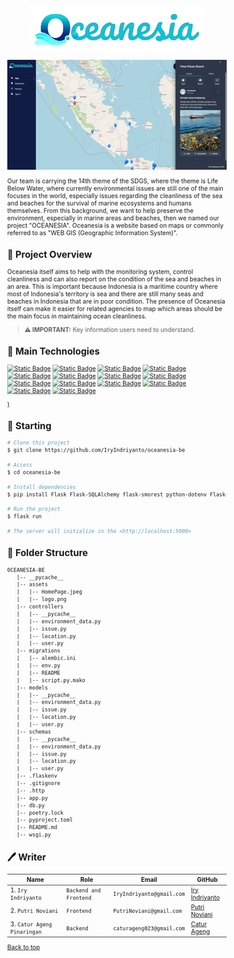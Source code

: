 <div align="center" id="top">
    <img src="assets/logo.png"/>
</div>

![home-image](assets/HomePage.jpeg)

Our team is carrying the 14th theme of the SDGS, where the theme is Life Below Water, where currently environmental issues are still one of the main focuses in the world, especially issues regarding the cleanliness of the sea and beaches for the survival of marine ecosystems and humans themselves. From this background, we want to help preserve the environment, especially in marine areas and beaches, then we named our project "OCEANESIA".
Oceanesia is a website based on maps or commonly referred to as "WEB GIS (Geographic Information System)".

## :dart: Project Overview

Oceanesia itself aims to help with the monitoring system, control cleanliness and can also report on the condition of the sea and beaches in an area. This is important because Indonesia is a maritime country where most of Indonesia's territory is sea and there are still many seas and beaches in Indonesia that are in poor condition. The presence of Oceanesia itself can make it easier for related agencies to map which areas should be the main focus in maintaining ocean cleanliness.

> **⚠️ IMPORTANT:**
> Key information users need to understand.

## :rocket: Main Technologies

<a href="https://react.dev/"> ![Static Badge](https://img.shields.io/badge/React-61DBFB?style=flat&logo=react&labelColor=black)</a> <a href="https://www.python.org/"> ![Static Badge](https://img.shields.io/badge/Python-ffde57?style=flat&logo=python&logoColor=4584b6&labelColor=black)</a> <a href="https://www.typescriptlang.org/">![Static Badge](https://img.shields.io/badge/TypeScript-%233178c6?style=flat&logo=typescript&logoColor=%233178c6&labelColor=black)</a> <a href="https://nextjs.org"> ![Static Badge](https://img.shields.io/badge/Nextjs-black?style=flat&logo=Next.js&logoColor=black&labelColor=white)</a> <a href="https://leafletjs.com/"> ![Static Badge](https://img.shields.io/badge/Leaflet-green?style=flat&logo=Leaflet&labelColor=black)</a> <a href="https://v2.chakra-ui.com/"> ![Static Badge](https://img.shields.io/badge/Chakraui-%2312d4af?style=flat&logo=Chakraui&logoColor=%2312d4af&labelColor=black)</a> <a href="https://code.visualstudio.com/"> ![Static Badge](https://img.shields.io/badge/VSCode-blue?style=flat&logo=Visual%20Studio%20Code&logoColor=blue&labelColor=black)</a> <a href="https://flask.palletsprojects.com/"> ![Static Badge](https://img.shields.io/badge/Flask-white?style=flat&logo=Flask&labelColor=black)</a> <a href="https://github.com/"> ![Static Badge](https://img.shields.io/badge/GitHub-white?style=flat&logo=GitHub&labelColor=black)</a> <a href="https://swr.vercel.app/"> ![Static Badge](https://img.shields.io/badge/SWR-white?style=flat&logo=SWR&labelColor=black)</a> <a href="https://shields.io/"> ![Static Badge](https://img.shields.io/badge/Shields.io-green?style=flat&logo=Shields.io&labelColor=black)</a> <a href=""> ![Static Badge](https://img.shields.io/badge/JavaScript-%23f0db4f?style=flat&logo=JavaScript&labelColor=black)</a> <a href="https://python-poetry.org/"> ![Static Badge](https://img.shields.io/badge/Poetry-blue?style=flat&logo=Poetry&labelColor=black)</a> <a href="https://supabase.com/"> ![Static Badge](https://img.shields.io/badge/Supabase-black?style=flat&logo=Supabase&labelColor=black)</a>

<a href=""> )</a>
<a href=""> </a>

## :checkered_flag: Starting

```bash
# Clone this project
$ git clone https://github.com/IryIndriyanto/oceanesia-be

# Access
$ cd oceanesia-be

# Install dependencies
$ pip install Flask Flask-SQLAlchemy flask-smorest python-dotenv Flask-JWT-Extended passlib flask-migrate psycopg2 gunicorn flask-cors

# Run the project
$ flask run

# The server will initialize in the <http://localhost:5000>
```

## :file_folder: Folder Structure

```txt
OCEANESIA-BE
   |-- __pycache__
   |-- assets
   |   |-- HomePage.jpeg
   |   |-- logo.png
   |-- controllers
   |   |-- __pycache__
   |   |-- environment_data.py
   |   |-- issue.py
   |   |-- location.py
   |   |-- user.py
   |-- migrations
   |   |-- alembic.ini
   |   |-- env.py
   |   |-- README
   |   |-- script.py.mako
   |-- models
   |   |-- __pycache__
   |   |-- environment_data.py
   |   |-- issue.py
   |   |-- location.py
   |   |-- user.py
   |-- schemas
   |   |-- __pycache__
   |   |-- environment_data.py
   |   |-- issue.py
   |   |-- location.py
   |   |-- user.py
   |-- .flaskenv
   |-- .gitignore
   |-- .http
   |-- app.py
   |-- db.py
   |-- poetry.lock
   |-- pyproject.toml
   |-- README.md
   |-- wsgi.py
```

## :pen: Writer

| **Name**                    | **Role**               | **Email**                 | **GitHub**                                         |
| --------------------------- | ---------------------- | ------------------------- | -------------------------------------------------- |
| 1. `Iry Indriyanto`         | `Backend and Frontend` | `IryIndriyanto@gmail.com` | [Iry Indriyanto](https://github.com/IryIndriyanto) |
| 2. `Putri Noviani`          | `Frontend`             | `PutriNoviani@gmail.com`  | [Putri Noviani](https://github.com/PutriNoviani)   |
| 3. `Catur Ageng Pinaringan` | `Backend`              | `caturageng023@gmail.com` | [Catur Ageng](https://github.com/CaturAgeng)       |

<a href="#top">Back to top</a>
